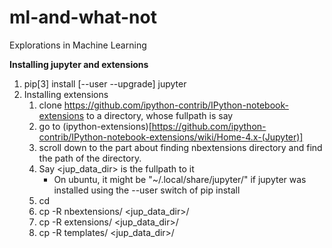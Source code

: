 # ml-and-what-not
Explorations in Machine Learning


**Installing jupyter and extensions**

1. pip[3] install [--user --upgrade] jupyter
1. Installing extensions 
   1. clone https://github.com/ipython-contrib/IPython-notebook-extensions to a directory,
      whose fullpath is say <ipy-ext-dir>
   1. go to (ipython-extensions)[https://github.com/ipython-contrib/IPython-notebook-extensions/wiki/Home-4.x-(Jupyter)]
   1. scroll down to the part about finding nbextensions directory and find the path of the directory.
   1. Say <jup_data_dir> is the fullpath to it
      * On ubuntu, it might be "~/.local/share/jupyter/" if jupyter was installed using the --user switch of pip install
   1. cd <ipy-ext-dir>
   1. cp -R nbextensions/ <jup_data_dir>/
   1. cp -R extensions/   <jup_data_dir>/
   1. cp -R templates/    <jup_data_dir>/
